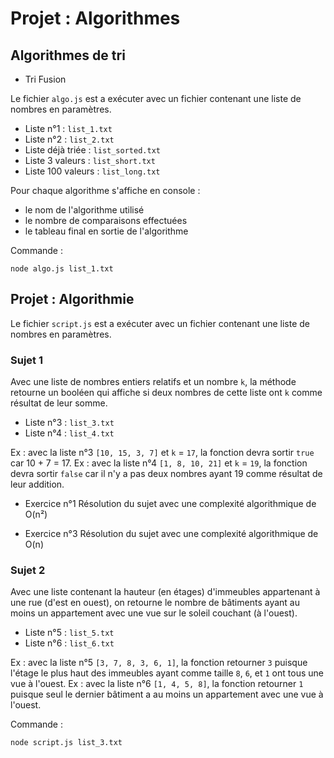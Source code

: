 # Projet : Algorithmes

## Algorithmes de tri

* Tri Fusion
<!-- * Tri 
* Tri -->

Le fichier `algo.js` est a exécuter avec un fichier contenant une liste de nombres en paramètres.

* Liste n°1 : `list_1.txt`
* Liste n°2 : `list_2.txt`
* Liste déjà triée : `list_sorted.txt`
* Liste 3 valeurs : `list_short.txt`
* Liste 100 valeurs : `list_long.txt`

Pour chaque algorithme s'affiche en console :
* le nom de l'algorithme utilisé
* le nombre de comparaisons effectuées
* le tableau final en sortie de l'algorithme

Commande :
```
node algo.js list_1.txt
```

## Projet : Algorithmie

Le fichier `script.js` est a exécuter avec un fichier contenant une liste de nombres en paramètres.

### Sujet 1

Avec une liste de nombres entiers relatifs et un nombre `k`, la méthode retourne un booléen qui affiche si deux nombres de cette liste ont `k` comme résultat de leur somme.

* Liste n°3 : `list_3.txt`
* Liste n°4 : `list_4.txt`

Ex : avec la liste n°3 `[10, 15, 3, 7]` et `k` = `17`, la fonction devra sortir `true` car 10 + 7 = 17.
Ex : avec la liste n°4 `[1, 8, 10, 21]` et `k` = `19`, la fonction devra sortir `false` car il n'y a pas deux nombres ayant 19 comme résultat de leur addition.

* Exercice n°1
Résolution du sujet avec une complexité algorithmique de O(n²)

* Exercice n°3
Résolution du sujet avec une complexité algorithmique de O(n)

<!-- * Exercice 5
Résolution du sujet en ne faisant qu'un seul passage sur la liste -->

### Sujet 2

Avec une liste contenant la hauteur (en étages) d'immeubles appartenant à une rue (d'est en ouest), on retourne le nombre de bâtiments ayant au moins un appartement avec une vue sur le soleil couchant (à l'ouest).

* Liste n°5 : `list_5.txt`
* Liste n°6 : `list_6.txt`

Ex : avec la liste n°5 `[3, 7, 8, 3, 6, 1]`, la fonction retourner `3` puisque l'étage le plus haut des immeubles ayant comme taille `8`, `6`, et `1` ont tous une vue à l'ouest.
Ex : avec la liste n°6 `[1, 4, 5, 8]`, la fonction retourner `1` puisque seul le dernier bâtiment a au moins un appartement avec une vue à l'ouest.

<!-- * Exercice n°2
Résolution du sujet avec une complexité algorithmique de O(n²)

* Exercice n°4
Résolution du sujet avec une complexité algorithmique de O(n) -->

<!-- * Exercice 6
Résolution du sujet en ne faisant qu'un seul passage sur la liste -->

Commande :
```
node script.js list_3.txt
```